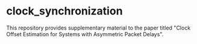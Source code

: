 # clock_synchronization
This repository provides supplementary material to the paper titled "Clock Offset Estimation for Systems with Asymmetric Packet Delays".
